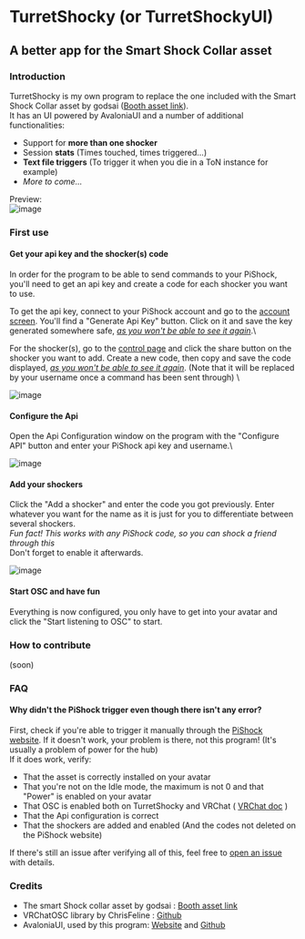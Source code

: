 # TurretShocky (or TurretShockyUI)
## A better app for the Smart Shock Collar asset

### Introduction
TurretShocky is my own program to replace the one included with the Smart Shock Collar asset by godsai ([Booth asset link](https://booth.pm/en/items/4790152)).\
It has an UI powered by AvaloniaUI and a number of additional functionalities:
- Support for **more than one shocker**
- Session **stats** (Times touched, times triggered...)
- **Text file triggers** (To trigger it when you die in a ToN instance for example)
- _More to come..._

Preview:\
![image](https://github.com/user-attachments/assets/ac55e687-3caa-47a5-a800-3322d949fc00)

### First use
#### Get your api key and the shocker(s) code
In order for the program to be able to send commands to your PiShock, you'll need to get an api key and create a code for each shocker you want to use.

To get the api key, connect to your PiShock account and go to the [account screen](https://pishock.com/#/account). You'll find a "Generate Api Key" button. Click on it and save the key generated somewhere safe, <ins>*as you won't be able to see it again*</ins>.\

For the shocker(s), go to the [control page](https://pishock.com/#/control) and click the share button on the shocker you want to add. Create a new code, then copy and save the code displayed, <ins>*as you won't be able to see it again*</ins>. (Note that it will be replaced by your username once a command has been sent through) \

![image](https://github.com/user-attachments/assets/7d5e4706-09d0-4b0c-8bba-c942fcfdb123)


#### Configure the Api
Open the Api Configuration window on the program with the "Configure API" button and enter your PiShock api key and username.\

![image](https://github.com/user-attachments/assets/cae821d0-fb15-4f9f-9216-fea53a20bf6b)

#### Add your shockers
Click the "Add a shocker" and enter the code you got previously. Enter whatever you want for the name as it is just for you to differentiate between several shockers.\
*Fun fact! This works with any PiShock code, so you can shock a friend through this* \
Don't forget to enable it afterwards.

![image](https://github.com/user-attachments/assets/31f51181-456b-4e42-b872-697f5ec52f91)

#### Start OSC and have fun
Everything is now configured, you only have to get into your avatar and click the "Start listening to OSC" to start.

### How to contribute
(soon)

### FAQ
#### Why didn't the PiShock trigger even though there isn't any error?
First, check if you're able to trigger it manually through the [PiShock website](https://pishock.com/#/control). If it doesn't work, your problem is there, not this program! (It's usually a problem of power for the hub)\
If it does work, verify:
- That the asset is correctly installed on your avatar
- That you're not on the Idle mode, the maximum is not 0 and that "Power" is enabled on your avatar
- That OSC is enabled both on TurretShocky and VRChat ( [VRChat doc](https://docs.vrchat.com/docs/osc-overview#enabling-it) )
- That the Api configuration is correct
- That the shockers are added and enabled (And the codes not deleted on the PiShock website)


If there's still an issue after verifying all of this, feel free to [open an issue](https://github.com/Turretoforth/TurretShockyUI/issues) with details.

### Credits
- The smart Shock collar asset by godsai : [Booth asset link](https://booth.pm/en/items/4790152)
- VRChatOSC library by ChrisFeline : [Github](https://github.com/ChrisFeline/VRChatOSCLib)
- AvaloniaUI, used by this program: [Website](https://avaloniaui.net/) and [Github](https://github.com/avaloniaui/avalonia)
